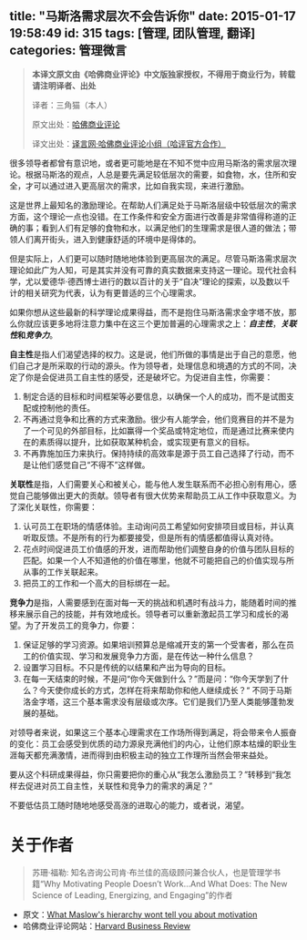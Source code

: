 title: "马斯洛需求层次不会告诉你"
date: 2015-01-17 19:58:49
id: 315
tags: [管理, 团队管理, 翻译]
categories: 管理微言
---

> **本译文原文由《哈佛商业评论》中文版独家授权，不得用于商业行为，转载请注明译者、出处**
> 
> 
> 译者：三角猫（本人）
> 
> 原文出处：[哈佛商业评论](https://hbr.org/2014/11/what-maslows-hierarchy-wont-tell-you-about-motivation)
> 
> 译文出处：[译言网·哈佛商业评论小组（哈评官方合作）](http://article.yeeyan.org/view/186238/436407)

很多领导者都曾有意识地，或者更可能地是在不知不觉中应用马斯洛的需求层次理论。根据马斯洛的观点，人总是要先满足较低层次的需要，如食物，水，住所和安全，才可以通过进入更高层次的需求，比如自我实现，来进行激励。

这是世界上最知名的激励理论。在帮助人们满足处于马斯洛层级中较低层次的需求方面，这个理论一点也没错。在工作条件和安全方面进行改善是非常值得称道的正确的事；看到人们有足够的食物和水，以满足他们的生理需求是很人道的做法；带领人们离开街头，进入到健康舒适的环境中是得体的。

但是实际上，人们更可以随时随地地体验到更高层次的满足。尽管马斯洛需求层次理论如此广为人知，可是其实并没有可靠的真实数据来支持这一理论。现代社会科学，尤以爱德华·德西博士进行的数以百计的关于“自决”理论的探索，以及数以千计的相关研究为代表，认为有更普适的三个心理需求。

如果你想从这些最新的科学理论成果得益，而不是抱住马斯洛需求金字塔不放，那么你就应该更多地将注意力集中在这三个更加普遍的心理需求之上：**_自主性_**，**_关联性_**和**_竞争力_**。

<!--more-->

**自主性**是指人们渴望选择的权力。这是说，他们所做的事情是出于自己的意愿，他们自己才是所采取的行动的源头。作为领导者，处理信息和境遇的方式的不同，决定了你是会促进员工自主性的感受，还是破坏它。为促进自主性，你需要：

1.  制定合适的目标和时间框架等必要信息，以确保一个人的成功，而不是试图支配或控制他的责任。
2.  不再通过竞争和比赛的方式来激励。很少有人能学会，他们竞赛目的并不是为了一个可见的外部目标，比如赢得一个奖品或特定地位，而是通过比赛来使内在的素质得以提升，比如获取某种机会，或实现更有意义的目标。
3.  不再靠施加压力来执行。保持持续的高效率是源于员工自己选择了行动，而不是让他们感觉自己“不得不”这样做。
&nbsp;

**关联性**是指，人们需要关心和被关心，能与他人发生联系而不必担心别有用心，感觉自己能够做出更大的贡献。领导者有很大优势来帮助员工从工作中获取意义。为了深化关联性，你需要：

1.  认可员工在职场的情感体验。主动询问员工希望如何安排项目或目标，并认真听取反馈。不是所有的行为都要接受，但是所有的情感都值得认真对待。
2.  花点时间促进员工价值感的开发，进而帮助他们调整自身的价值与团队目标的匹配。如果一个人不知道他的价值在哪里，他就不可能把自己的价值实现与所从事的工作关联起来。
3.  把员工的工作和一个高大的目标绑在一起。
&nbsp;

**竞争力**是指，人需要感到在面对每一天的挑战和机遇时有战斗力，能随着时间的推移来展示自己的技能，并有效地成长。领导者可以重新激起员工学习和成长的渴望。为了开发员工的竞争力，你要：

1.  保证足够的学习资源。如果培训预算总是缩减开支的第一个受害者，那么在员工的价值实现、学习和发展竞争力方面，是在传达一种什么信息？
2.  设置学习目标。不只是传统的以结果和产出为导向的目标。
3.  在每一天结束的时候，不是问“你今天做到什么？”而是问：“你今天学到了什么？今天使你成长的方式，怎样在将来帮助你和他人继续成长？“
不同于马斯洛金字塔，这三个基本需求没有层级或次序。它们是我们乃至人类能够蓬勃发展的基础。

对领导者来说，如果这三个基本心理需求在工作场所得到满足，将会带来令人振奋的变化：员工会感受到优质的动力源泉充满他们的内心，让他们原本枯燥的职业生涯每天都充满激情，进而得到由积极主动的独立工作理所当然会带来益处。

要从这个科研成果得益，你只需要把你的重心从“我怎么激励员工？”转移到“我怎样去促进对员工自主性，关联性和竞争力的需求的满足？”

不要低估员工随时随地地感受高涨的进取心的能力，或者说，渴望。

# 关于作者

> 苏珊·福勒: 知名咨询公司肯·布兰佳的高级顾问兼合伙人，也是管理学书籍“Why Motivating People Doesn’t Work…And What Does: The New Science of Leading, Energizing, and Engaging”的作者

- 原文：[What Maslow's hierarchy wont tell you about motivation](https://hbr.org/2014/11/what-maslows-hierarchy-wont-tell-you-about-motivation)
- 哈佛商业评论网站：[Harvard Business Review](http://hbr.org/)